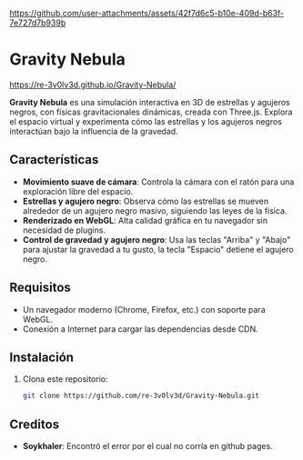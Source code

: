 


https://github.com/user-attachments/assets/42f7d6c5-b10e-409d-b63f-7e727d7b939b



# Gravity Nebula


https://re-3v0lv3d.github.io/Gravity-Nebula/

**Gravity Nebula** es una simulación interactiva en 3D de estrellas y agujeros negros, con físicas gravitacionales dinámicas, creada con Three.js. Explora el espacio virtual y experimenta cómo las estrellas y los agujeros negros interactúan bajo la influencia de la gravedad.

## Características

- **Movimiento suave de cámara**: Controla la cámara con el ratón para una exploración libre del espacio.
- **Estrellas y agujero negro**: Observa cómo las estrellas se mueven alrededor de un agujero negro masivo, siguiendo las leyes de la física.
- **Renderizado en WebGL**: Alta calidad gráfica en tu navegador sin necesidad de plugins.
- **Control de gravedad y agujero negro**: Usa las teclas "Arriba" y "Abajo" para ajustar la gravedad a tu gusto, la tecla "Espacio" detiene el agujero negro.

## Requisitos

- Un navegador moderno (Chrome, Firefox, etc.) con soporte para WebGL.
- Conexión a Internet para cargar las dependencias desde CDN.

## Instalación

1. Clona este repositorio:
   ```bash
   git clone https://github.com/re-3v0lv3d/Gravity-Nebula.git

## Creditos

- **Soykhaler**: Encontró el error por el cual no corría en github pages.
